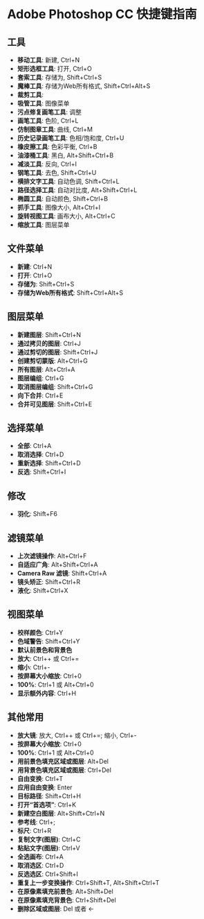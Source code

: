 # Adobe Photoshop CC 快捷键指南

## 工具

- **移动工具**: 新建, Ctrl+N
- **矩形选框工具**: 打开, Ctrl+O
- **套索工具**: 存储为, Shift+Ctrl+S
- **魔棒工具**: 存储为Web所有格式, Shift+Ctrl+Alt+S
- **裁剪工具**: 
- **吸管工具**: 图像菜单
- **污点修复画笔工具**: 调整
- **画笔工具**: 色阶, Ctrl+L
- **仿制图章工具**: 曲线, Ctrl+M
- **历史记录画笔工具**: 色相/饱和度, Ctrl+U
- **橡皮擦工具**: 色彩平衡, Ctrl+B
- **油漆桶工具**: 黑白, Alt+Shift+Ctrl+B
- **减淡工具**: 反向, Ctrl+I
- **钢笔工具**: 去色, Shift+Ctrl+U
- **横排文字工具**: 自动色调, Shift+Ctrl+L
- **路径选择工具**: 自动对比度, Alt+Shift+Ctrl+L
- **椭圆工具**: 自动颜色, Shift+Ctrl+B
- **抓手工具**: 图像大小, Alt+Ctrl+I
- **旋转视图工具**: 画布大小, Alt+Ctrl+C
- **缩放工具**: 图层菜单

## 文件菜单

- **新建**: Ctrl+N
- **打开**: Ctrl+O
- **存储为**: Shift+Ctrl+S
- **存储为Web所有格式**: Shift+Ctrl+Alt+S

## 图层菜单

- **新建图层**: Shift+Ctrl+N
- **通过拷贝的图层**: Ctrl+J
- **通过剪切的图层**: Shift+Ctrl+J
- **创建剪切蒙版**: Alt+Ctrl+G
- **所有图层**: Alt+Ctrl+A
- **图层编组**: Ctrl+G
- **取消图层编组**: Shift+Ctrl+G
- **向下合并**: Ctrl+E
- **合并可见图层**: Shift+Ctrl+E

## 选择菜单

- **全部**: Ctrl+A
- **取消选择**: Ctrl+D
- **重新选择**: Shift+Ctrl+D
- **反选**: Shift+Ctrl+I

## 修改

- **羽化**: Shift+F6

## 滤镜菜单

- **上次滤镜操作**: Alt+Ctrl+F
- **自适应广角**: Alt+Shift+Ctrl+A
- **Camera Raw 滤镜**: Shift+Ctrl+A
- **镜头矫正**: Shift+Ctrl+R
- **液化**: Shift+Ctrl+X

## 视图菜单

- **校样颜色**: Ctrl+Y
- **色域警告**: Shift+Ctrl+Y
- **默认前景色和背景色**
- **放大**: Ctrl++ 或 Ctrl+=
- **缩小**: Ctrl+-
- **按屏幕大小缩放**: Ctrl+0
- **100%**: Ctrl+1 或 Alt+Ctrl+0
- **显示额外内容**: Ctrl+H

## 其他常用

- **放大镜**: 放大, Ctrl++ 或 Ctrl+=; 缩小, Ctrl+-
- **按屏幕大小缩放**: Ctrl+0
- **100%**: Ctrl+1 或 Alt+Ctrl+0
- **用前景色填充区域或图层**: Alt+Del
- **用背景色填充区域或图层**: Ctrl+Del
- **自由变换**: Ctrl+T
- **应用自由变换**: Enter
- **目标路径**: Shift+Ctrl+H
- **打开“首选项”**: Ctrl+K
- **新建空白图层**: Alt+Shift+Ctrl+N
- **参考线**: Ctrl+;
- **标尺**: Ctrl+R
- **复制文字(图层)**: Ctrl+C
- **粘贴文字(图层)**: Ctrl+V
- **全选画布**: Ctrl+A
- **取消选区**: Ctrl+D
- **反选选区**: Ctrl+Shift+I
- **重复上一步变换操作**: Ctrl+Shift+T, Alt+Shift+Ctrl+T
- **在原像素填充前景色**: Alt+Shift+Del
- **在原像素填充背景色**: Ctrl+Shift+Del
- **删除区域或图层**: Del 或者 ←

